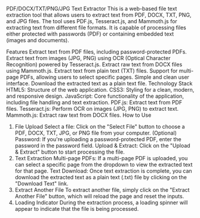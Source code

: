 PDF/DOCX/TXT/PNG/JPG Text Extractor
This is a web-based file text extraction tool that allows users to extract text from PDF, DOCX, TXT, PNG, and JPG files. The tool uses PDF.js, Tesseract.js, and Mammoth.js for extracting text from different file formats. It is capable of processing files either protected with passwords (PDF) or containing embedded text (images and documents).

Features
Extract text from PDF files, including password-protected PDFs.
Extract text from images (JPG, PNG) using OCR (Optical Character Recognition) powered by Tesseract.js.
Extract raw text from DOCX files using Mammoth.js.
Extract text from plain text (TXT) files.
Support for multi-page PDFs, allowing users to select specific pages.
Simple and clean user interface.
Download the extracted text as a plain text file.
Technology Stack
HTML5: Structure of the web application.
CSS3: Styling for a clean, modern, and responsive design.
JavaScript: Core functionality of the application, including file handling and text extraction.
PDF.js: Extract text from PDF files.
Tesseract.js: Perform OCR on images (JPG, PNG) to extract text.
Mammoth.js: Extract raw text from DOCX files.
How to Use
1. File Upload
Select a file: Click on the "Select File" button to choose a PDF, DOCX, TXT, JPG, or PNG file from your computer.
(Optional) Password: If you're uploading a password-protected PDF, enter the password in the password field.
Upload & Extract: Click on the "Upload & Extract" button to start processing the file.
2. Text Extraction
Multi-page PDFs: If a multi-page PDF is uploaded, you can select a specific page from the dropdown to view the extracted text for that page.
Text Download: Once text extraction is complete, you can download the extracted text as a plain text (.txt) file by clicking on the "Download Text" link.
3. Extract Another File
To extract another file, simply click on the "Extract Another File" button, which will reload the page and reset the inputs.
4. Loading Indicator
During the extraction process, a loading spinner will appear to indicate that the file is being processed.

